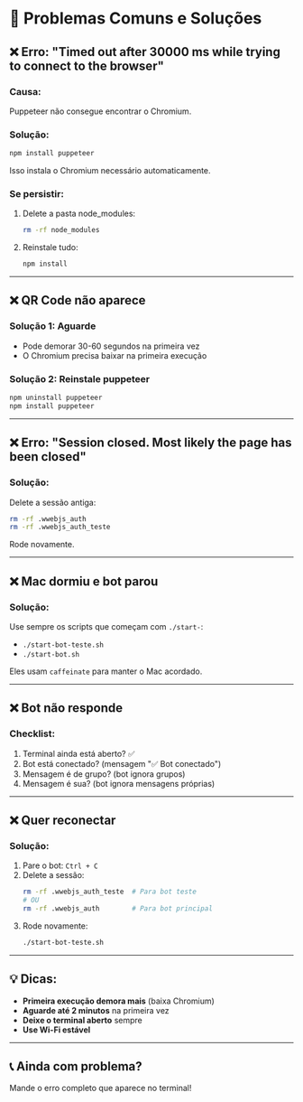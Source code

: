 # 🔧 Problemas Comuns e Soluções

## ❌ Erro: "Timed out after 30000 ms while trying to connect to the browser"

### Causa:

Puppeteer não consegue encontrar o Chromium.

### Solução:

```bash
npm install puppeteer
```

Isso instala o Chromium necessário automaticamente.

### Se persistir:

1. Delete a pasta node_modules:

   ```bash
   rm -rf node_modules
   ```

2. Reinstale tudo:
   ```bash
   npm install
   ```

---

## ❌ QR Code não aparece

### Solução 1: Aguarde

- Pode demorar 30-60 segundos na primeira vez
- O Chromium precisa baixar na primeira execução

### Solução 2: Reinstale puppeteer

```bash
npm uninstall puppeteer
npm install puppeteer
```

---

## ❌ Erro: "Session closed. Most likely the page has been closed"

### Solução:

Delete a sessão antiga:

```bash
rm -rf .wwebjs_auth
rm -rf .wwebjs_auth_teste
```

Rode novamente.

---

## ❌ Mac dormiu e bot parou

### Solução:

Use sempre os scripts que começam com `./start-`:

- `./start-bot-teste.sh`
- `./start-bot.sh`

Eles usam `caffeinate` para manter o Mac acordado.

---

## ❌ Bot não responde

### Checklist:

1. Terminal ainda está aberto? ✅
2. Bot está conectado? (mensagem "✅ Bot conectado")
3. Mensagem é de grupo? (bot ignora grupos)
4. Mensagem é sua? (bot ignora mensagens próprias)

---

## ❌ Quer reconectar

### Solução:

1. Pare o bot: `Ctrl + C`
2. Delete a sessão:
   ```bash
   rm -rf .wwebjs_auth_teste  # Para bot teste
   # OU
   rm -rf .wwebjs_auth        # Para bot principal
   ```
3. Rode novamente:
   ```bash
   ./start-bot-teste.sh
   ```

---

## 💡 Dicas:

- **Primeira execução demora mais** (baixa Chromium)
- **Aguarde até 2 minutos** na primeira vez
- **Deixe o terminal aberto** sempre
- **Use Wi-Fi estável**

---

## 📞 Ainda com problema?

Mande o erro completo que aparece no terminal!

